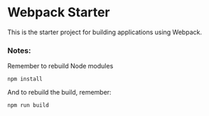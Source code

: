 # Webpack Starter 

This is the starter project for building applications using Webpack.

### Notes: 
Remember to rebuild Node modules
```
npm install
```

And to rebuild the build, remember:
```
npm run build
```